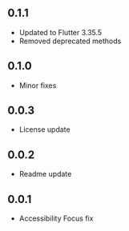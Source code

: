 ## 0.1.1

* Updated to Flutter 3.35.5
* Removed deprecated methods

## 0.1.0

* Minor fixes


## 0.0.3

* License update

## 0.0.2

* Readme update

## 0.0.1

* Accessibility Focus fix